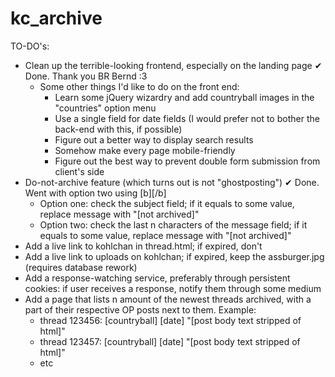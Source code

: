 # kc_archive
TO-DO's:
* Clean up the terrible-looking frontend, especially on the landing page ✔ Done. Thank you BR Bernd :3
    * Some other things I'd like to do on the front end:
        * Learn some jQuery wizardry and add countryball images in the "countries" option menu
        * Use a single field for date fields (I would prefer not to bother the back-end with this, if possible)
        * Figure out a better way to display search results
        * Somehow make every page mobile-friendly
        * Figure out the best way to prevent double form submission from client's side
* Do-not-archive feature (which turns out is not "ghostposting") ✔ Done. Went with option two using [b][/b]
   * Option one: check the subject field; if it equals to some value, replace message with "[not archived]"
   * Option two: check the last n characters of the message field; if it equals to some value, replace message with "[not archived]"
* Add a live link to kohlchan in thread.html; if expired, don't
* Add a live link to uploads on kohlchan; if expired, keep the assburger.jpg (requires database rework)
* Add a response-watching service, preferably through persistent cookies: if user receives a response, notify them through some medium
* Add a page that lists n amount of the newest threads archived, with a part of their respective OP posts next to them. Example:
    * thread 123456: [countryball] [date] "[post body text stripped of html]"
    * thread 123457: [countryball] [date] "[post body text stripped of html]"
    * etc
